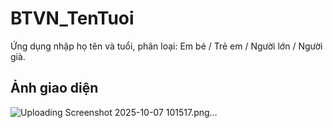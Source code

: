 # BTVN_TenTuoi

Ứng dụng nhập họ tên và tuổi, phân loại: Em bé / Trẻ em / Người lớn / Người già.

## Ảnh giao diện
![Uploading Screenshot 2025-10-07 101517.png…]()
